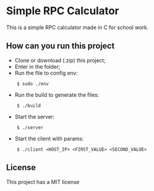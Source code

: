 # Simple RPC Calculator

This is a simple RPC calculator made in C for school work.

## How can you run this project
- Clone or download (.zip) this project;
- Enter in the folder;
- Run the file to config env:
```
    $ sudo ./env
```
- Run the build to generate the files:
```
    $ ./build
```
- Start the server:
```
    $ ./server
```
- Start the client with params:
```
    $ ./client <HOST_IP> <FIRST_VALUE> <SECOND_VALUE>
```

## License
This project has a MIT license